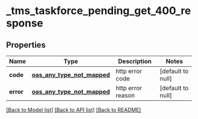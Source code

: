 # _tms_taskforce_pending_get_400_response
## Properties

| Name | Type | Description | Notes |
|------------ | ------------- | ------------- | -------------|
| **code** | [**oas_any_type_not_mapped**](.md) | http error code | [default to null] |
| **error** | [**oas_any_type_not_mapped**](.md) | http error reason | [default to null] |

[[Back to Model list]](../README.md#documentation-for-models) [[Back to API list]](../README.md#documentation-for-api-endpoints) [[Back to README]](../README.md)


